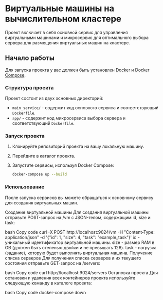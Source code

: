 # Виртуальные машины на вычислительном кластере

Проект включает в себя основной сервис для управления виртуальными машинами и микросервис для оптимального выбора сервера для размещения виртуальных машин на кластере.

## Начало работы

Для запуска проекта у вас должен быть установлен [Docker](https://docs.docker.com/get-docker/) и [Docker Compose](https://docs.docker.com/compose/install/).

### Структура проекта

Проект состоит из двух основных директорий:

- `main_service/` - содержит код основного сервиса и соответствующий `Dockerfile`.
- `app/` - содержит код микросервиса выбора сервера и соответствующий `Dockerfile`.

### Запуск проекта

1. Клонируйте репозиторий проекта на вашу локальную машину.
2. Перейдите в каталог проекта.
3. Запустите сервисы, используя Docker Compose:

   ```bash
   docker-compose up --build

### Использование
После запуска сервисов вы можете обращаться к основному сервису для создания виртуальных машин.

Создание виртуальной машины
Для создания виртуальной машины отправьте POST-запрос на /vm с JSON-телом, содержащим id, size и task:

bash
Copy code
curl -X POST http://localhost:9024/vm -H "Content-Type: application/json" -d '{"id": 1, "size": 4, "task": "example_task"}'
id - уникальный идентификатор виртуальной машины.
size - размер RAM в GB (должен быть степенью двойки и не превышать 128).
task - нагрузка (задание), которую будет выполнять виртуальная машина.
Получение списка серверов
Для получения списка серверов и их текущего состояния отправьте GET-запрос на /servers:

bash
Copy code
curl http://localhost:9024/servers
Остановка проекта
Для остановки и удаления всех контейнеров проекта используйте следующую команду в каталоге проекта:

bash
Copy code
docker-compose down
